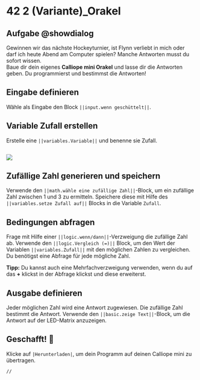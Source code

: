 # 42 2 (Variante)_Orakel


## Aufgabe @showdialog
Gewinnen wir das nächste Hockeyturnier, ist Flynn verliebt in mich oder darf ich heute Abend am Computer spielen? Manche Antworten musst du sofort wissen.<br>
Baue dir dein eigenes **Calliope mini Orakel** und lasse dir die Antworten geben.
Du programmierst und bestimmst die Antworten!

## Eingabe definieren
Wähle als Eingabe den Block ``||input.wenn geschüttelt||``.

## Variable Zufall erstellen
Erstelle eine ``||variables.Variable||`` und benenne sie Zufall.


```
```
![](https://calliope.cc/tutorials/variable_zufall.png)

## Zufällige Zahl generieren und speichern
Verwende den  ``||math.wähle eine zufällige Zahl||``-Block, um ein zufällige Zahl zwischen 1 und 3 zu ermitteln.
Speichere diese mit Hilfe des ``||variables.setze Zufall auf||`` Blocks in die Variable `Zufall`.


## Bedingungen abfragen

Frage mit Hilfe einer ``||logic.wenn/dann||``-Verzweigung die zufällige Zahl ab. Verwende den ``||logic.Vergleich (=)||`` Block, um den Wert der Variablen ``||variables.Zufall||`` mit den möglichen Zahlen zu vergleichen. Du benötigst eine Abfrage für jede mögliche Zahl.<p>
**Tipp:** Du kannst auch eine Mehrfachverzweigung verwenden, wenn du auf das **+** klickst in der Abfrage klickst und diese erweiterst.


## Ausgabe definieren
Jeder möglichen Zahl wird eine Antwort zugewiesen. Die zufällige Zahl bestimmt die Antwort. Verwende den  ``||basic.zeige Text||``-Block, um die Antwort auf der LED-Matrix anzuzeigen.

## Geschafft! 🎉
Klicke auf ``|Herunterladen|``, um dein Programm auf deinen Calliope mini zu übertragen.

```template
//
```



















